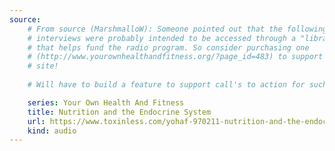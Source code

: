 ```yaml
---
source:
    # From source (MarshmalloW): Someone pointed out that the following 
    # interviews were probably intended to be accessed through a "library card"
    # that helps fund the radio program. So consider purchasing one 
    # (http://www.yourownhealthandfitness.org/?page_id=483) to support a worthy
    # site!
    
    # Will have to build a feature to support call's to action for such things.

    series: Your Own Health And Fitness
    title: Nutrition and the Endocrine System
    url: https://www.toxinless.com/yohaf-970211-nutrition-and-the-endocrine-system.mp3
    kind: audio
---
```

